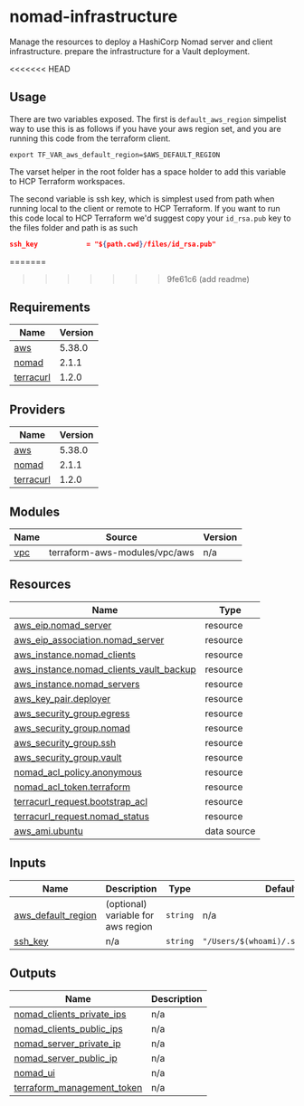 # nomad-infrastructure

Manage the resources to deploy a HashiCorp Nomad server and client infrastructure.
prepare the infrastructure for a Vault deployment.

<<<<<<< HEAD
## Usage

There are two variables exposed. The first is `default_aws_region` simpelist way to use this is as follows if you have your aws region set, and you are running this code from the terraform client.

```shell
export TF_VAR_aws_default_region=$AWS_DEFAULT_REGION
```
The varset helper in the root folder has a space holder to add this variable to HCP Terraform workspaces.

The second variable is ssh key, which is simplest used from path when running local to the client or remote to HCP Terraform.
If you want to run this code local to HCP Terraform we'd suggest copy your `id_rsa.pub` key to the files folder and path is as such

```json
ssh_key            = "${path.cwd}/files/id_rsa.pub"
```

=======
>>>>>>> 9fe61c6 (add readme)
<!-- BEGIN_TF_DOCS -->
## Requirements

| Name | Version |
|------|---------|
| <a name="requirement_aws"></a> [aws](#requirement\_aws) | 5.38.0 |
| <a name="requirement_nomad"></a> [nomad](#requirement\_nomad) | 2.1.1 |
| <a name="requirement_terracurl"></a> [terracurl](#requirement\_terracurl) | 1.2.0 |

## Providers

| Name | Version |
|------|---------|
| <a name="provider_aws"></a> [aws](#provider\_aws) | 5.38.0 |
| <a name="provider_nomad"></a> [nomad](#provider\_nomad) | 2.1.1 |
| <a name="provider_terracurl"></a> [terracurl](#provider\_terracurl) | 1.2.0 |

## Modules

| Name | Source | Version |
|------|--------|---------|
| <a name="module_vpc"></a> [vpc](#module\_vpc) | terraform-aws-modules/vpc/aws | n/a |

## Resources

| Name | Type |
|------|------|
| [aws_eip.nomad_server](https://registry.terraform.io/providers/hashicorp/aws/5.38.0/docs/resources/eip) | resource |
| [aws_eip_association.nomad_server](https://registry.terraform.io/providers/hashicorp/aws/5.38.0/docs/resources/eip_association) | resource |
| [aws_instance.nomad_clients](https://registry.terraform.io/providers/hashicorp/aws/5.38.0/docs/resources/instance) | resource |
| [aws_instance.nomad_clients_vault_backup](https://registry.terraform.io/providers/hashicorp/aws/5.38.0/docs/resources/instance) | resource |
| [aws_instance.nomad_servers](https://registry.terraform.io/providers/hashicorp/aws/5.38.0/docs/resources/instance) | resource |
| [aws_key_pair.deployer](https://registry.terraform.io/providers/hashicorp/aws/5.38.0/docs/resources/key_pair) | resource |
| [aws_security_group.egress](https://registry.terraform.io/providers/hashicorp/aws/5.38.0/docs/resources/security_group) | resource |
| [aws_security_group.nomad](https://registry.terraform.io/providers/hashicorp/aws/5.38.0/docs/resources/security_group) | resource |
| [aws_security_group.ssh](https://registry.terraform.io/providers/hashicorp/aws/5.38.0/docs/resources/security_group) | resource |
| [aws_security_group.vault](https://registry.terraform.io/providers/hashicorp/aws/5.38.0/docs/resources/security_group) | resource |
| [nomad_acl_policy.anonymous](https://registry.terraform.io/providers/hashicorp/nomad/2.1.1/docs/resources/acl_policy) | resource |
| [nomad_acl_token.terraform](https://registry.terraform.io/providers/hashicorp/nomad/2.1.1/docs/resources/acl_token) | resource |
| [terracurl_request.bootstrap_acl](https://registry.terraform.io/providers/devops-rob/terracurl/1.2.0/docs/resources/request) | resource |
| [terracurl_request.nomad_status](https://registry.terraform.io/providers/devops-rob/terracurl/1.2.0/docs/resources/request) | resource |
| [aws_ami.ubuntu](https://registry.terraform.io/providers/hashicorp/aws/5.38.0/docs/data-sources/ami) | data source |

## Inputs

| Name | Description | Type | Default | Required |
|------|-------------|------|---------|:--------:|
| <a name="input_aws_default_region"></a> [aws\_default\_region](#input\_aws\_default\_region) | (optional) variable for aws region | `string` | n/a | yes |
| <a name="input_ssh_key"></a> [ssh\_key](#input\_ssh\_key) | n/a | `string` | `"/Users/$(whoami)/.ssh/id_rsa.pub"` | no |

## Outputs

| Name | Description |
|------|-------------|
| <a name="output_nomad_clients_private_ips"></a> [nomad\_clients\_private\_ips](#output\_nomad\_clients\_private\_ips) | n/a |
| <a name="output_nomad_clients_public_ips"></a> [nomad\_clients\_public\_ips](#output\_nomad\_clients\_public\_ips) | n/a |
| <a name="output_nomad_server_private_ip"></a> [nomad\_server\_private\_ip](#output\_nomad\_server\_private\_ip) | n/a |
| <a name="output_nomad_server_public_ip"></a> [nomad\_server\_public\_ip](#output\_nomad\_server\_public\_ip) | n/a |
| <a name="output_nomad_ui"></a> [nomad\_ui](#output\_nomad\_ui) | n/a |
| <a name="output_terraform_management_token"></a> [terraform\_management\_token](#output\_terraform\_management\_token) | n/a |
<!-- END_TF_DOCS -->
